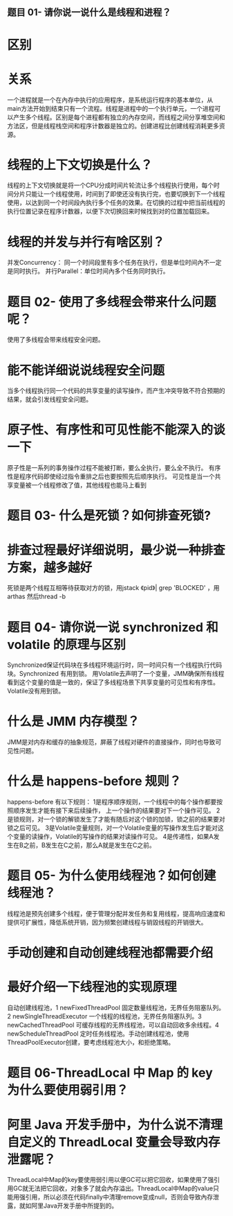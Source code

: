 ## 题目 01- 请你说一说什么是线程和进程？
# 区别
# 关系
 一个进程就是一个在內存中执行的应用程序，是系统运行程序的基本单位，从main方法开始到结束只有一个流程。线程是进程中的一个执行单元，一个进程可以产生多个线程。区别是每个进程都有独立的內存空间，而线程之间分享堆空间和方法区，但是线程栈空间和程序计数器是独立的。创建进程比创建线程消耗更多资源。
 
# 线程的上下文切换是什么？
线程的上下文切换就是将一个CPU分成时间片轮流让多个线程执行使用，每个时间分片只能让一个线程使用，时间到了即使还没有执行完，也要切换到下一个线程使用，以达到同一个时间段內执行多个任务的效果。在切换的过程中把当前线程的执行位置记录在程序计数器，以便下次切换回来时候找到对的位置加载回来。

# 线程的并发与并行有啥区别？
并发Concurrency： 同一个时间段里有多个任务在执行，但是单位时间內不一定是同时执行。
并行Parallel：单位时间內多个任务同时执行。

# 题目 02- 使用了多线程会带来什么问题呢？
使用了多线程会带来线程安全问题。

# 能不能详细说说线程安全问题
当多个线程执行同一个代码的共享变量的读写操作，而产生冲突导致不符合预期的结果，就会引发线程安全问题。

# 原子性、有序性和可见性能不能深入的谈一下
原子性是一系列的事务操作过程不能被打断，要么全执行，要么全不执行。
有序性是程序代码即使经过指令重排之后也要按照先后顺序执行。
可见性是当一个共享变量被一个线程修改了值，其他线程也能马上看到

# 题目 03- 什么是死锁？如何排查死锁? 
# 排查过程最好详细说明，最少说一种排查方案，越多越好 
死锁是两个线程互相等待获取对方的锁，用jstack 《pid》| grep 'BLOCKED' ，用arthas 然后thread -b

# 题目 04- 请你说一说 synchronized 和 volatile 的原理与区别
Synchronized保证代码块在多线程环境运行时，同一时间只有一个线程执行代码块。Synchronized 有用到锁。
用Volatile去声明了一个变量，JMM确保所有线程看到这个变量的值是一致的，保证了多线程场景下共享变量的可见性和有序性。Volatile没有用到锁。

# 什么是 JMM 内存模型？
JMM是对内存和缓存的抽象规范，屏蔽了线程对硬件的直接操作，同时也导致可见性问题。

# 什么是 happens-before 规则？
happens-before 有以下规则：
1是程序顺序规则，一个线程中的每个操作都要按照顺序发生才能有接下来后续操作， 上一个操作的结果要对下一个操作可见。
2是锁规则，对一个锁的解锁发生了才能有随后对这个锁的加锁，锁之前的结果要对锁之后可见。
3是Volatile变量规则，对一个Volatile变量的写操作发生后才能对这个变量的读操作，Volatile的写操作的结果对读操作可见。
4是传递性，如果A发生在B之前，B发生在C之前，那么A就是发生在C之前。

# 题目 05- 为什么使用线程池？如何创建线程池？
线程池是预先创建多个线程，便于管理分配并发任务和复用线程，提高响应速度和提供可扩展性，降低系统开销，因为频繁创建线程与销毀线程的开销很大。

# 手动创建和自动创建线程池都需要介绍 
# 最好介绍一下线程池的实现原理 
自动创建线程池，1 newFixedThreadPool 固定数量线程池，无界任务阻塞队列。2 newSingleThreadExecutor 一个线程的线程池，无界任务阻塞队列。3 newCachedThreadPool 可缓存线程的无界线程池，可以自动回收多余线程。4 newScheduleThreadPool 定时任务线程池。手动创建线程池，使用ThreadPoolExecutor创建，要考虑线程池大小，和拒绝策略。

# 题目 06-ThreadLocal 中 Map 的 key 为什么要使用弱引用？
# 阿里 Java 开发手册中，为什么说不清理自定义的 ThreadLocal 变量会导致内存泄露呢？
ThreadLocal中Map的key要使用弱引用以便GC可以把它回收，如果使用了强引用GC就无法把它回收，对象多了就会內存溢出。ThreadLocal中Map的value只能用强引用，所以必须在代码finally中清理remove变成null，否则会导致內存泄露，就如阿里Java开发手册中所提到的。
